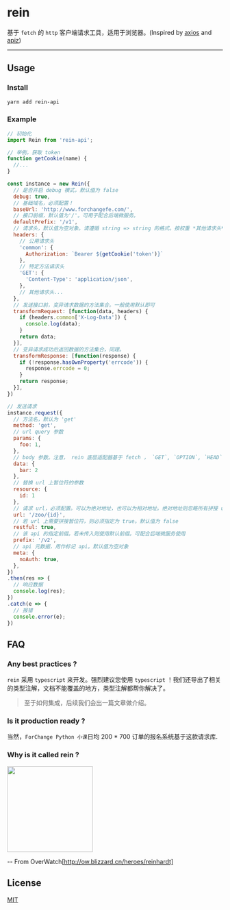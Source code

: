 # rein

基于 `fetch` 的 `http` 客户端请求工具，适用于浏览器。(Inspired by [axios](https://github.com/axios/axios) and [apiz](https://github.com/ta7sudan/apiz-ng))

---

## Usage

### Install
```sh 
yarn add rein-api
```

### Example

```js
// 初始化
import Rein from 'rein-api';

// 举例，获取 token
function getCookie(name) {
  //...
}

const instance = new Rein({
  // 是否开启 debug 模式，默认值为 false
  debug: true,  
  // 基础域名，必须配置！
  baseUrl: 'http://www.forchangefe.com/',
  // 接口前缀，默认值为'/'。可用于配合后端微服务。
  defaultPrefix: '/v1',
  // 请求头，默认值为空对象。请遵循 string => string 的格式。按权重 *其他请求头* > *特定方法请求头* > *公用请求头* 覆盖
  headers: {
    // 公用请求头
    'common': {
      Authorization: `Bearer ${getCookie('token')}`
    },
    // 特定方法请求头
    'GET': {
      'Content-Type': 'application/json',
    },
    // 其他请求头...
  },
  // 发送接口前，变异请求数据的方法集合。一般使用默认即可
  transformRequest: [function(data, headers) {
    if (headers.common['X-Log-Data']) {
      console.log(data);
    }
    return data;
  }],
  // 变异请求成功后返回数据的方法集合，同理。
  transformResponse: [function(response) {
    if (!response.hasOwnProperty('errcode')) {
      response.errcode = 0;
    }
    return response;
  }],
})
```

```js
// 发送请求
instance.request({
  // 方法名，默认为 'get'
  method: 'get',
  // url query 参数
  params: {
    foo: 1,
  },
  // body 参数。注意， rein 底层适配器基于 fetch ， `GET`, `OPTION`, `HEAD` 方法均不允许传入 body 参数
  data: {
    bar: 2
  },
  // 替换 url 上暂位符的参数
  resource: {
    id: 1
  },
  // 请求 url，必须配置。可以为绝对地址，也可以为相对地址。绝对地址则忽略所有拼接 url 的逻辑
  url: '/zoo/{id}',
  // 若 url 上需要拼接暂位符，则必须指定为 true。默认值为 false
  restful: true,
  // 该 api 的指定前缀。若未传入则使用默认前缀。可配合后端微服务使用
  prefix: '/v2',
  // api 元数据，用作标记 api。默认值为空对象
  meta: {
    noAuth: true,
  },
})
.then(res => {
  // 响应数据
  console.log(res);
})
.catch(e => {
  // 报错
  console.error(e);
})
```

## FAQ

### Any best practices ?
`rein` 采用 `typescript` 来开发。强烈建议您使用 `typescript` ！我们还导出了相关的类型注解，文档不能覆盖的地方，类型注解都帮你解决了。
> 至于如何集成，后续我们会出一篇文章做介绍。

### Is it production ready ?
当然，`ForChange Python 小课`日均 200 * 700 订单的报名系统基于这款请求库.

### Why is it called rein ?
<img src="https://user-images.githubusercontent.com/16488686/50585448-f7bdfd80-0eaf-11e9-9585-2839837268d8.jpg" height="200" />

-- From OverWatch[http://ow.blizzard.cn/heroes/reinhardt]

## License

[MIT](https://tldrlegal.com/license/mit-license)